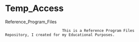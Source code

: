# Temp_Access
Reference_Program_Files

                              This is a Reference Program Files Repository, I created for my Educational Purposes.

